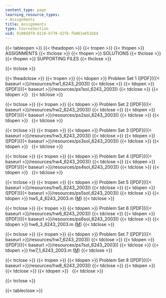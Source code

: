 ```yaml
---
content_type: page
learning_resource_types:
- Assignments
title: Assignments
type: CourseSection
uid: 9108ddf9-8118-b770-d2fb-fb081e651bbd
---
```


{{< tableopen >}}
{{< theadopen >}}
{{< tropen >}}
{{< thopen >}}
ASSIGNMENTS
{{< thclose >}}
{{< thopen >}}
SOLUTIONS
{{< thclose >}}
{{< thopen >}}
SUPPORTING FILES
{{< thclose >}}

{{< trclose >}}

{{< theadclose >}}
{{< tropen >}}
{{< tdopen >}}
Problem Set 1 ([PDF]({{< baseurl >}}/resources/hw1_6243_2003))
{{< tdclose >}}
{{< tdopen >}}
([PDF]({{< baseurl >}}/resources/ps1sol_6243_2003))
{{< tdclose >}}
{{< tdopen >}}
 
{{< tdclose >}}

{{< trclose >}}
{{< tropen >}}
{{< tdopen >}}
Problem Set 2 ([PDF]({{< baseurl >}}/resources/hw2_6243_2003))
{{< tdclose >}}
{{< tdopen >}}
([PDF]({{< baseurl >}}/resources/ps2sol_6243_2003))
{{< tdclose >}}
{{< tdopen >}}
 
{{< tdclose >}}

{{< trclose >}}
{{< tropen >}}
{{< tdopen >}}
Problem Set 3 ([PDF]({{< baseurl >}}/resources/hw3_6243_2003))
{{< tdclose >}}
{{< tdopen >}}
([PDF]({{< baseurl >}}/resources/ps3sol_6243_2003))
{{< tdclose >}}
{{< tdopen >}}
 
{{< tdclose >}}

{{< trclose >}}
{{< tropen >}}
{{< tdopen >}}
Problem Set 4 ([PDF]({{< baseurl >}}/resources/hw4_6243_2003))
{{< tdclose >}}
{{< tdopen >}}
([PDF]({{< baseurl >}}/resources/ps4sol_6243_2003))
{{< tdclose >}}
{{< tdopen >}}
 
{{< tdclose >}}

{{< trclose >}}
{{< tropen >}}
{{< tdopen >}}
Problem Set 5 ([PDF]({{< baseurl >}}/resources/hw5_6243_2003))
{{< tdclose >}}
{{< tdopen >}}
([PDF]({{< baseurl >}}/resources/ps5sol_6243_2003))
{{< tdclose >}}
{{< tdopen >}}
hw5\_4\_6243\_2003.m ([M](./resolveuid/c399b34bb2ae6b9fa91bbd9efb4843e0))
{{< tdclose >}}

{{< trclose >}}
{{< tropen >}}
{{< tdopen >}}
Problem Set 6 ([PDF]({{< baseurl >}}/resources/hw6_6243_2003))
{{< tdclose >}}
{{< tdopen >}}
([PDF]({{< baseurl >}}/resources/ps6sol_6243_2003))
{{< tdclose >}}
{{< tdopen >}}
hw6\_3\_6243\_2003.m ([M](./resolveuid/9d12bfa0966d83559e4ea441959bef26))
{{< tdclose >}}

{{< trclose >}}
{{< tropen >}}
{{< tdopen >}}
Problem Set 7 ([PDF]({{< baseurl >}}/resources/hw7_6243_2003))
{{< tdclose >}}
{{< tdopen >}}
([PDF]({{< baseurl >}}/resources/ps7sol_6243_2003))
{{< tdclose >}}
{{< tdopen >}}
hw7\_1\_6243\_2003.m ([M](./resolveuid/e3a43d6b53618aeae6970cde3e1fc0ca))
{{< tdclose >}}

{{< trclose >}}
{{< tropen >}}
{{< tdopen >}}
Problem Set 8 ([PDF]({{< baseurl >}}/resources/hw8_6243_2003))
{{< tdclose >}}
{{< tdopen >}}
 
{{< tdclose >}}
{{< tdopen >}}
 
{{< tdclose >}}

{{< trclose >}}

{{< tableclose >}}